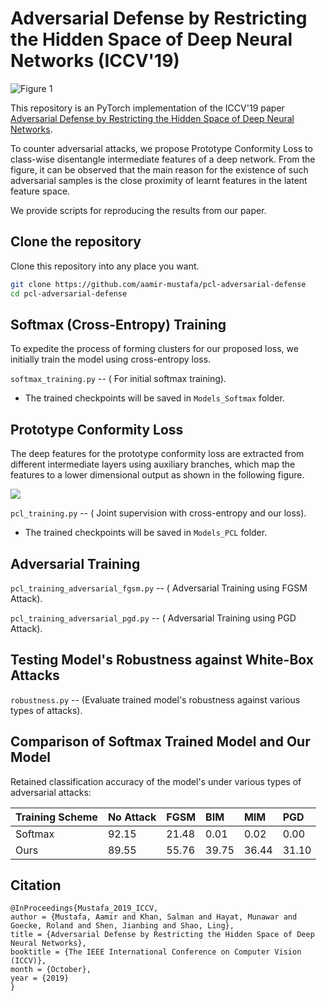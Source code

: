 
# Adversarial Defense by Restricting the Hidden Space of Deep Neural Networks (ICCV'19)

![Figure 1](Mapping_Function.png)

This repository is an PyTorch implementation of the ICCV'19 paper [Adversarial Defense by Restricting the Hidden Space of Deep Neural Networks](https://arxiv.org/abs/1904.00887).

To counter adversarial attacks, we propose Prototype Conformity Loss to class-wise disentangle intermediate features of a deep network. From the figure, it can be observed that the main reason for the existence of such adversarial samples is the close proximity of learnt features in the latent feature space.

We provide scripts for reproducing the results from our paper.


## Clone the repository
Clone this repository into any place you want.
```bash
git clone https://github.com/aamir-mustafa/pcl-adversarial-defense
cd pcl-adversarial-defense
```
## Softmax (Cross-Entropy) Training
To expedite the process of forming clusters for our proposed loss, we initially train the model using cross-entropy loss.
 
``softmax_training.py`` -- ( For initial softmax training).

* The trained checkpoints will be saved in ``Models_Softmax`` folder.


## Prototype Conformity Loss
The deep features for the prototype conformity loss are extracted from different intermediate layers using auxiliary branches, which map the features to a lower dimensional output as shown in the following figure.

![](Block_Diag.png)



``pcl_training.py`` -- ( Joint supervision with cross-entropy and our loss).

* The trained checkpoints will be saved in ``Models_PCL`` folder.

## Adversarial Training
``pcl_training_adversarial_fgsm.py`` -- ( Adversarial Training using FGSM Attack).

``pcl_training_adversarial_pgd.py`` -- ( Adversarial Training using PGD Attack).



## Testing Model's Robustness against White-Box Attacks

``robustness.py`` -- (Evaluate trained model's robustness against various types of attacks).

## Comparison of Softmax Trained Model and Our Model
Retained classification accuracy of the model's under various types of adversarial attacks:

| Training Scheme |  No Attack  |  FGSM  |   BIM   |   MIM   |   PGD   |
| :-------        | :---------- | :----- |:------  |:------  |:------  |
|     Softmax     |    92.15    |  21.48 |   0.01  |   0.02  |   0.00  |
|      Ours       |    89.55    |  55.76 |  39.75  |  36.44  |  31.10  |


## Citation
```
@InProceedings{Mustafa_2019_ICCV,
author = {Mustafa, Aamir and Khan, Salman and Hayat, Munawar and Goecke, Roland and Shen, Jianbing and Shao, Ling},
title = {Adversarial Defense by Restricting the Hidden Space of Deep Neural Networks},
booktitle = {The IEEE International Conference on Computer Vision (ICCV)},
month = {October},
year = {2019}
}
```

